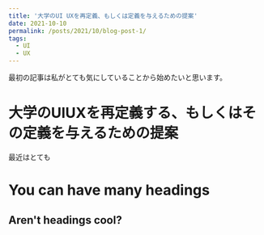 ```yaml
---
title: '大学のUI UXを再定義、もしくは定義を与えるための提案'
date: 2021-10-10
permalink: /posts/2021/10/blog-post-1/
tags:
  - UI
  - UX
---
```


最初の記事は私がとても気にしていることから始めたいと思います。

大学のUIUXを再定義する、もしくはその定義を与えるための提案
======
最近はとても



You can have many headings
======

Aren't headings cool?
------

